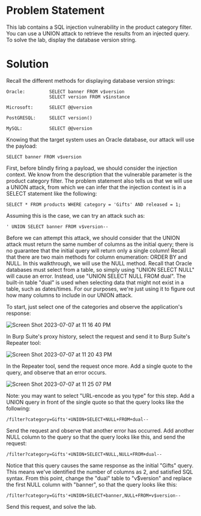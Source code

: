 # Problem Statement

This lab contains a SQL injection vulnerability in the product category filter. You can use a UNION attack to retrieve the results from an injected query. To solve the lab, display the database version string.

# Solution

Recall the different methods for displaying database version strings:

```
Oracle:         SELECT banner FROM v$version
                SELECT version FROM v$instance

Microsoft:      SELECT @@version

PostGRESQL:     SELECT version()

MySQL:          SELECT @@version
```

Knowing that the target system uses an Oracle database, our attack will use the payload:
```
SELECT banner FROM v$version
```

First, before blindly firing a payload, we should consider the injection context. We know from the description that the vulnerable parameter is the product category filter. The problem statement also tells us that we will use a UNION attack, from which we can infer that the injection context is in a SELECT statement like the following:

```
SELECT * FROM products WHERE category = 'Gifts' AND released = 1;
```

Assuming this is the case, we can try an attack such as:

```
' UNION SELECT banner FROM v$version--
```

Before we can attempt this attack, we should consider that the UNION attack must return the same number of columns as the initial query; there is no guarantee that the initial query will return only a single column! Recall that there are two main methods for column enumeration: ORDER BY and NULL. In this walkthrough, we will use the NULL method. Recall that Oracle databases must select from a table, so simply using "UNION SELECT NULL" will cause an error. Instead, use "UNION SELECT NULL FROM dual". The built-in table "dual" is used when selecting data that might not exist in a table, such as dates/times. For our purposes, we're just using it to figure out how many columns to include in our UNION attack. 

To start, just select one of the categories and observe the application's response:

![Screen Shot 2023-07-07 at 11 16 40 PM](https://github.com/tatruesdell/WebSecurityAcademy/assets/43506369/095c5967-ac4c-4726-b7ee-c442c2a2a723)

In Burp Suite's proxy history, select the request and send it to Burp Suite's Repeater tool:

![Screen Shot 2023-07-07 at 11 20 43 PM](https://github.com/tatruesdell/WebSecurityAcademy/assets/43506369/f7c685db-4acd-4ccd-9c0e-ba3750e529e3)

In the Repeater tool, send the request once more. Add a single quote to the query, and observe that an error occurs. 

![Screen Shot 2023-07-07 at 11 25 07 PM](https://github.com/tatruesdell/WebSecurityAcademy/assets/43506369/af2b99a0-e8cd-440c-8ed8-3ad9215a7cd3)

<redact></redact>
Note: you may want to select "URL-encode as you type" for this step. 
Add a UNION query in front of the single quote so that the query looks like the following:

```
/filter?category=Gifts'+UNION+SELECT+NULL+FROM+dual--
```

Send the request and observe that another error has occurred. Add another NULL column to the query so that the query looks like this, and send the request:

```
/filter?category=Gifts'+UNION+SELECT+NULL,NULL+FROM+dual--
```

Notice that this query causes the same response as the initial "Gifts" query. This means we've identified the number of columns as 2, and satisfied SQL syntax. From this point, change the "dual" table to "v$version" and replace the first NULL column with "banner", so that the query looks like this:

```
/filter?category=Gifts'+UNION+SELECT+banner,NULL+FROM+v$version--
```

Send this request, and solve the lab. 
